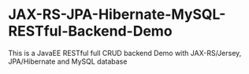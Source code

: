 # JAX-RS-JPA-Hibernate-MySQL-RESTful-Backend-Demo
This is a JavaEE RESTful full CRUD backend Demo with JAX-RS/Jersey, JPA/Hibernate and MySQL database

